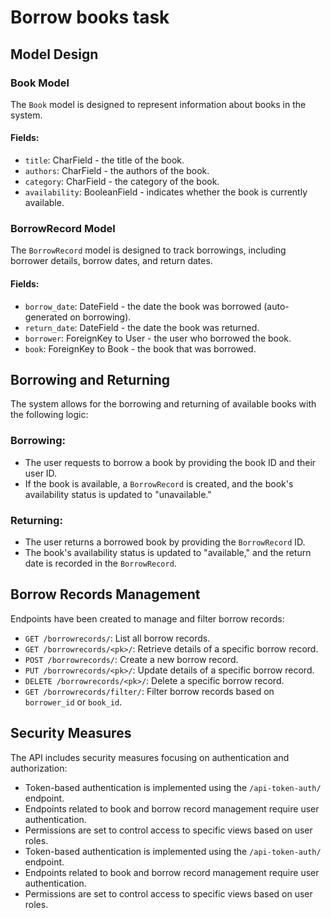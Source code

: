# Borrow books task

## Model Design

### Book Model

The `Book` model is designed to represent information about books in the system.

#### Fields:
- `title`: CharField - the title of the book.
- `authors`: CharField - the authors of the book.
- `category`: CharField - the category of the book.
- `availability`: BooleanField - indicates whether the book is currently available.

### BorrowRecord Model

The `BorrowRecord` model is designed to track borrowings, including borrower details, borrow dates, and return dates.

#### Fields:
- `borrow_date`: DateField - the date the book was borrowed (auto-generated on borrowing).
- `return_date`: DateField - the date the book was returned.
- `borrower`: ForeignKey to User - the user who borrowed the book.
- `book`: ForeignKey to Book - the book that was borrowed.

## Borrowing and Returning

The system allows for the borrowing and returning of available books with the following logic:

### Borrowing:
- The user requests to borrow a book by providing the book ID and their user ID.
- If the book is available, a `BorrowRecord` is created, and the book's availability status is updated to "unavailable."

### Returning:
- The user returns a borrowed book by providing the `BorrowRecord` ID.
- The book's availability status is updated to "available," and the return date is recorded in the `BorrowRecord`.

## Borrow Records Management

Endpoints have been created to manage and filter borrow records:

- `GET /borrowrecords/`: List all borrow records.
- `GET /borrowrecords/<pk>/`: Retrieve details of a specific borrow record.
- `POST /borrowrecords/`: Create a new borrow record.
- `PUT /borrowrecords/<pk>/`: Update details of a specific borrow record.
- `DELETE /borrowrecords/<pk>/`: Delete a specific borrow record.
- `GET /borrowrecords/filter/`: Filter borrow records based on `borrower_id` or `book_id`.

## Security Measures

The API includes security measures focusing on authentication and authorization:

- Token-based authentication is implemented using the `/api-token-auth/` endpoint.
- Endpoints related to book and borrow record management require user authentication.
- Permissions are set to control access to specific views based on user roles.
- Token-based authentication is implemented using the `/api-token-auth/` endpoint.
- Endpoints related to book and borrow record management require user authentication.
- Permissions are set to control access to specific views based on user roles.


 
